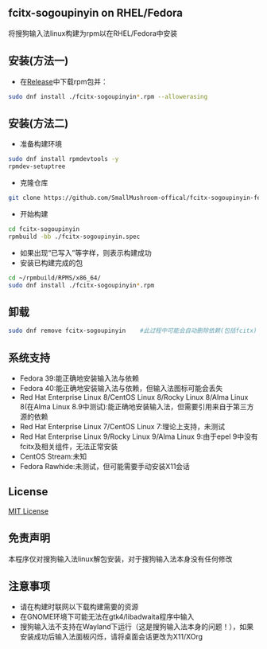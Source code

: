 ## fcitx-sogoupinyin on RHEL/Fedora
将搜狗输入法linux构建为rpm以在RHEL/Fedora中安装
## 安装(方法一)
 - 在[Release](https://github.com/SmallMushroom-offical/fcitx-sogoupinyin-fedora/releases)中下载rpm包并：
```bash
sudo dnf install ./fcitx-sogoupinyin*.rpm --allowerasing
```
## 安装(方法二)
 - 准备构建环境
```bash
sudo dnf install rpmdevtools -y
rpmdev-setuptree
```
 - 克隆仓库
```bash
git clone https://github.com/SmallMushroom-offical/fcitx-sogoupinyin-fedora.git
```
 - 开始构建
```bash
cd fcitx-sogoupinyin
rpmbuild -bb ./fcitx-sogoupinyin.spec
```
 - 如果出现“已写入”等字样，则表示构建成功
 - 安装已构建完成的包
```bash
cd ~/rpmbuild/RPMS/x86_64/
sudo dnf install ./fcitx-sogoupinyin*.rpm
```
## 卸载
```bash
sudo dnf remove fcitx-sogoupinyin    #此过程中可能会自动删除依赖(包括fcitx)
```
## 系统支持
 - Fedora 39:能正确地安装输入法与依赖
 - Fedora 40:能正确地安装输入法与依赖，但输入法图标可能会丢失
 - Red Hat Enterprise Linux 8/CentOS Linux 8/Rocky Linux 8/Alma Linux 8(在Alma Linux 8.9中测试):能正确地安装输入法，但需要引用来自于第三方源的依赖
 - Red Hat Enterprise Linux 7/CentOS Linux 7:理论上支持，未测试
 - Red Hat Enterprise Linux 9/Rocky Linux 9/Alma Linux 9:由于epel 9中没有fcitx及相关组件，无法正常安装
 - CentOS Stream:未知
 - Fedora Rawhide:未测试，但可能需要手动安装X11会话
## License
[MIT License](https://github.com/SmallMushroom-offical/fcitx-sogoupinyin-rhel/blob/main/LICENSE)
## 免责声明
本程序仅对搜狗输入法linux解包安装，对于搜狗输入法本身没有任何修改
## 注意事项
 - 请在构建时联网以下载构建需要的资源
 - 在GNOME环境下可能无法在gtk4/libadwaita程序中输入
 - 搜狗输入法不支持在Wayland下运行（这是搜狗输入法本身的问题！），如果安装成功后输入法面板闪烁，请将桌面会话更改为X11/XOrg
